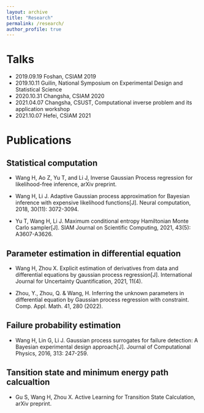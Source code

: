 ```yaml
---
layout: archive
title: "Research"
permalink: /research/
author_profile: true
---
```

# Talks

- 2019.09.19 Foshan, CSIAM 2019 
- 2019.10.11 Guilin, National Symposium on Experimental Design and Statistical Science
- 2020.10.31 Changsha, CSIAM 2020
- 2021.04.07 Changsha, CSUST, Computational inverse problem and its application workshop
- 2021.10.07 Hefei, CSIAM 2021
<!-- - 2021.10.29 Shenzhen, Inverse problem 2021
-->

# Publications
## Statistical computation

- Wang H, Ao Z, Yu T, and Li J, Inverse Gaussian Process regression for likelihood-free inference, arXiv preprint.

- Wang H, Li J. Adaptive Gaussian process approximation for Bayesian inference with expensive likelihood functions[J]. Neural computation, 2018, 30(11): 3072-3094.

- Yu T, Wang H, Li J. Maximum conditional entropy Hamiltonian Monte Carlo sampler[J]. SIAM Journal on Scientific Computing, 2021, 43(5): A3607-A3626.

<!-- Cai X, Xiong J, Wang H, Li J. CONTROL VARIATES WITH A DIMENSION REDUCED-BAYESIAN MONTE CARLO SAMPLER, 

## Computational mathmatics
- nothing
-->  
## Parameter estimation in differential equation

- Wang H, Zhou X. Explicit estimation of derivatives from data and differential equations by gaussian process regression[J]. International Journal for Uncertainty Quantification, 2021, 11(4).

- Zhou, Y., Zhou, Q. & Wang, H. Inferring the unknown parameters in differential equation by Gaussian process regression with constraint. Comp. Appl. Math. 41, 280 (2022).


## Failure probability estimation
- Wang H, Lin G, Li J. Gaussian process surrogates for failure detection: A Bayesian experimental design approach[J]. Journal of Computational Physics, 2016, 313: 247-259.

## Tansition state and minimum energy path calcualtion

- Gu S, Wang H, Zhou X. Active Learning for Transition State Calculation, arXiv preprint.